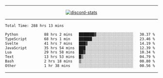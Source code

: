 <a href="https://www.github.com/ripavoid" target="_blank" rel="noreferrer">

-------

<div align='center'>
    <a href='https://discordapp.com/users/825178146797518881'>
        <img align='center' alt='discord-stats' src='https://api.discord-status.me/825178146797518881?nitro&boost=4&gradient=%231e0b1a%2C%23000000%2C%23000000%2C%23160316'></img>
    </a>
</div>

-------

<!--START_SECTION:waka-->

```txt
Total Time: 288 hrs 13 mins

Python            88 hrs 2 mins   ███████▓░░░░░░░░░░░░░░░░░   30.37 %
TypeScript        68 hrs 1 min    ██████░░░░░░░░░░░░░░░░░░░   23.46 %
Svelte            41 hrs 7 mins   ███▓░░░░░░░░░░░░░░░░░░░░░   14.19 %
JavaScript        35 hrs 54 mins  ███░░░░░░░░░░░░░░░░░░░░░░   12.39 %
Lua               29 hrs 58 mins  ██▓░░░░░░░░░░░░░░░░░░░░░░   10.34 %
Text              13 hrs 53 mins  █▒░░░░░░░░░░░░░░░░░░░░░░░   04.79 %
Bash              2 hrs 18 mins   ▒░░░░░░░░░░░░░░░░░░░░░░░░   00.80 %
Other             1 hr 38 mins    ░░░░░░░░░░░░░░░░░░░░░░░░░   00.56 %
```

<!--END_SECTION:waka-->

-------
